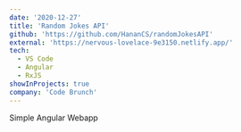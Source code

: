 ```yaml
---
date: '2020-12-27'
title: 'Random Jokes API'
github: 'https://github.com/HananCS/randomJokesAPI'
external: 'https://nervous-lovelace-9e3150.netlify.app/'
tech:
  - VS Code
  - Angular
  - RxJS
showInProjects: true
company: 'Code Brunch'
---
```


Simple Angular Webapp
